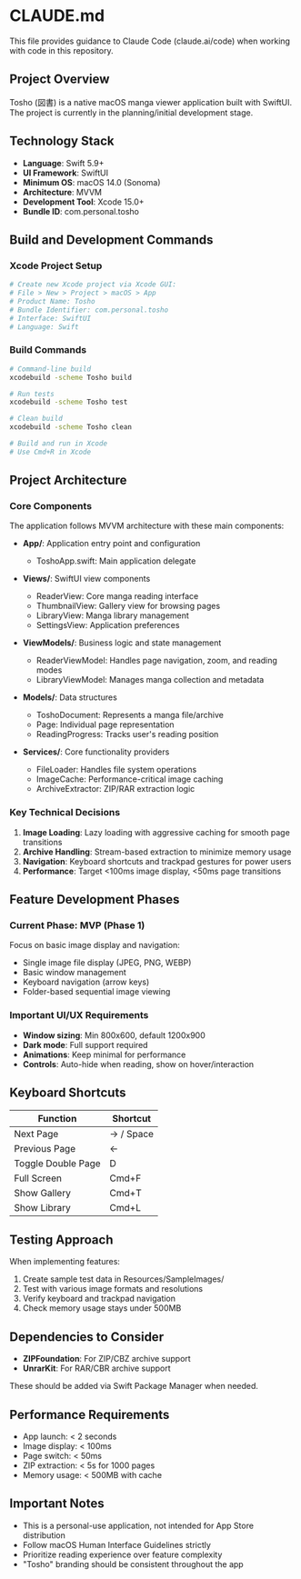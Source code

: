 # CLAUDE.md

This file provides guidance to Claude Code (claude.ai/code) when working with code in this repository.

## Project Overview

Tosho (図書) is a native macOS manga viewer application built with SwiftUI. The project is currently in the planning/initial development stage.

## Technology Stack

- **Language**: Swift 5.9+
- **UI Framework**: SwiftUI
- **Minimum OS**: macOS 14.0 (Sonoma)
- **Architecture**: MVVM
- **Development Tool**: Xcode 15.0+
- **Bundle ID**: com.personal.tosho

## Build and Development Commands

### Xcode Project Setup
```bash
# Create new Xcode project via Xcode GUI:
# File > New > Project > macOS > App
# Product Name: Tosho
# Bundle Identifier: com.personal.tosho
# Interface: SwiftUI
# Language: Swift
```

### Build Commands
```bash
# Command-line build
xcodebuild -scheme Tosho build

# Run tests
xcodebuild -scheme Tosho test

# Clean build
xcodebuild -scheme Tosho clean

# Build and run in Xcode
# Use Cmd+R in Xcode
```

## Project Architecture

### Core Components

The application follows MVVM architecture with these main components:

- **App/**: Application entry point and configuration
  - ToshoApp.swift: Main application delegate

- **Views/**: SwiftUI view components
  - ReaderView: Core manga reading interface
  - ThumbnailView: Gallery view for browsing pages
  - LibraryView: Manga library management
  - SettingsView: Application preferences

- **ViewModels/**: Business logic and state management
  - ReaderViewModel: Handles page navigation, zoom, and reading modes
  - LibraryViewModel: Manages manga collection and metadata

- **Models/**: Data structures
  - ToshoDocument: Represents a manga file/archive
  - Page: Individual page representation
  - ReadingProgress: Tracks user's reading position

- **Services/**: Core functionality providers
  - FileLoader: Handles file system operations
  - ImageCache: Performance-critical image caching
  - ArchiveExtractor: ZIP/RAR extraction logic

### Key Technical Decisions

1. **Image Loading**: Lazy loading with aggressive caching for smooth page transitions
2. **Archive Handling**: Stream-based extraction to minimize memory usage
3. **Navigation**: Keyboard shortcuts and trackpad gestures for power users
4. **Performance**: Target <100ms image display, <50ms page transitions

## Feature Development Phases

### Current Phase: MVP (Phase 1)
Focus on basic image display and navigation:
- Single image file display (JPEG, PNG, WEBP)
- Basic window management
- Keyboard navigation (arrow keys)
- Folder-based sequential image viewing

### Important UI/UX Requirements

- **Window sizing**: Min 800x600, default 1200x900
- **Dark mode**: Full support required
- **Animations**: Keep minimal for performance
- **Controls**: Auto-hide when reading, show on hover/interaction

## Keyboard Shortcuts

| Function | Shortcut |
|----------|----------|
| Next Page | → / Space |
| Previous Page | ← |
| Toggle Double Page | D |
| Full Screen | Cmd+F |
| Show Gallery | Cmd+T |
| Show Library | Cmd+L |

## Testing Approach

When implementing features:
1. Create sample test data in Resources/SampleImages/
2. Test with various image formats and resolutions
3. Verify keyboard and trackpad navigation
4. Check memory usage stays under 500MB

## Dependencies to Consider

- **ZIPFoundation**: For ZIP/CBZ archive support
- **UnrarKit**: For RAR/CBR archive support

These should be added via Swift Package Manager when needed.

## Performance Requirements

- App launch: < 2 seconds
- Image display: < 100ms
- Page switch: < 50ms
- ZIP extraction: < 5s for 1000 pages
- Memory usage: < 500MB with cache

## Important Notes

- This is a personal-use application, not intended for App Store distribution
- Follow macOS Human Interface Guidelines strictly
- Prioritize reading experience over feature complexity
- "Tosho" branding should be consistent throughout the app